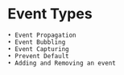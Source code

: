 #   Event Types
    • Event Propagation
    • Event Bubbling
    • Event Capturing
    • Prevent Default
    • Adding and Removing an event